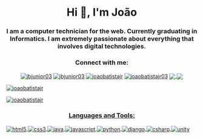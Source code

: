 <h1 align="center">Hi 👋, I'm João</h1>
<h3 align="center">I am a computer technician for the web. Currently graduating in Informatics. I am extremely passionate about everything that involves digital technologies.</h3>

<h3 align="center">Connect with me:</h3>
<p align="center">
<a href="https://linkedin.com/in/jbjunior03" target="blank"><img align="center" src="https://img.shields.io/badge/LinkedIn-0077B5?style=for-the-badge&logo=linkedin&logoColor=white" alt="jbjunior03"  /></a>
<a href="joaob.dev@gmail.com" target="blank"><img align="center" src="https://img.shields.io/badge/Gmail-D14836?style=for-the-badge&logo=gmail&logoColor=white" alt="jbjunior03"  /></a>
<a href="https://dev.to/joaobatistajr" target="blank"><img align="center" src="https://img.shields.io/badge/dev.to-0A0A0A?style=for-the-badge&logo=dev.to&logoColor=white" alt="joaobatistajr"  /></a>
<a href="https://twitter.com/joaobatistajr03" target="blank"><img align="center" src="https://img.shields.io/badge/Twitter-1DA1F2?style=for-the-badge&logo=twitter&logoColor=white" alt="joaobatistajr03"/></a>
<a href="https://www.instagram.com/artesjbjunior/" target="blank"><img align="center" src="https://img.shields.io/badge/Instagram-E4405F?style=for-the-badge&logo=instagram&logoColor=white"> 
<a href="https://www.facebook.com/jbjunior03/" target="blank"><img align="center" src="	https://img.shields.io/badge/Facebook-1877F2?style=for-the-badge&logo=facebook&logoColor=white"> 
</p>

<p><img align="center" src="https://github-readme-stats.vercel.app/api?username=joaobatistajr&show_icons=true&locale=en&theme=radical" alt="joaobatistajr" /></p>
<p><img align="center" src="https://github-readme-stats.vercel.app/api/top-langs?username=joaobatistajr&show_icons=true&locale=en&layout=compact&theme=radical" alt="joaobatistajr" /></p>

<h3 align="center">Languages and Tools:</h3>
<p>
<a href="https://html.spec.whatwg.org/multipage/" target="blank"><img align="center" src="https://img.shields.io/badge/HTML5-E34F26?style=for-the-badge&logo=html5&logoColor=white" alt="html5"/>
<a href="https://www.w3.org/Style/CSS/Overview.en.html" target="blank"><img align="center" src="https://img.shields.io/badge/CSS3-1572B6?style=for-the-badge&logo=css3&logoColor=white" alt="css3" />
<!--<a href="https://getbootstrap.com" target="blank"><img align="center" src="https://img.shields.io/badge/Bootstrap-563D7C?style=for-the-badge&logo=bootstrap&logoColor=white" alt="bootstrap" />-->
<a href="https://www.java.com/pt-BR/" target="blank"><img align="center" src="https://img.shields.io/badge/Java-ED8B00?style=for-the-badge&logo=java&logoColor=white" alt="java" />
<!--<a href="https://www.mysql.com" target="blank"><img align="center" src="https://img.shields.io/badge/MySQL-00000F?style=for-the-badge&logo=mysql&logoColor=white" alt="mysql" />-->
<a href="https://developer.mozilla.org/pt-BR/docs/Web/JavaScript" target="blank"><img align="center" src="https://img.shields.io/badge/JavaScript-F7DF1E?style=for-the-badge&logo=javascript&logoColor=black" alt="javascript" />
<!--<a href="https://jquery.com" targe="blank"><img align="center" src="https://img.shields.io/badge/jQuery-0769AD?style=for-the-badge&logo=jquery&logoColor=white" alt="jquery" />-->
<a href="https://www.python.org" target="blank"><img align="center" src="https://img.shields.io/badge/Python-14354C?style=for-the-badge&logo=python&logoColor=white" alt="python" />
<!--<a href="https://www.php.net" target="blank"><img align="center" src="https://img.shields.io/badge/PHP-777BB4?style=for-the-badge&logo=php&logoColor=white" alt="PHP"/>-->
<!--<a href="https://www.sqlite.org/index.html" target="blank"><img align="center" src="https://img.shields.io/badge/SQLite-07405E?style=for-the-badge&logo=sqlite&logoColor=white" alt="sqlite" />-->
<a href="https://www.djangoproject.com" target="blank"><img align="center" src="https://img.shields.io/badge/Django-092E20?style=for-the-badge&logo=django&logoColor=white" alt="django" />
<!--<a href="https://flutter.dev/" target="blank"><img align="center" src="https://img.shields.io/badge/Flutter-02569B?style=for-the-badge&logo=flutter&logoColor=white" alt="flutter" />-->
<!--<a href="https://dart.dev" target="blank"><img align="center" src="https://img.shields.io/badge/Dart-0175C2?style=for-the-badge&logo=dart&logoColor=white" alt="dart" />-->
<a href="https://docs.microsoft.com/pt-br/dotnet/csharp/" target="blank"><img align="center" src="https://img.shields.io/badge/C%23-239120?style=for-the-badge&logo=c-sharp&logoColor=white" alt="csharp" />
<a href="www.unity.com/" target="blank"><img align="center" src="https://img.shields.io/badge/Unity-100000?style=for-the-badge&logo=unity&logoColor=white" alt="unity" />
<!--<a href="https://www.typescriptlang.org" target="blank"><img align="center" src="https://img.shields.io/badge/TypeScript-007ACC?style=for-the-badge&logo=typescript&logoColor=white" alt="Typescript" />-->


